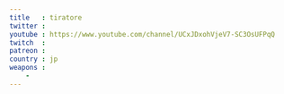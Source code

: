 ```yaml
---
title   : tiratore
twitter : 
youtube : https://www.youtube.com/channel/UCxJDxohVjeV7-SC3OsUFPqQ
twitch  : 
patreon : 
country : jp
weapons :
    - 
---
```



